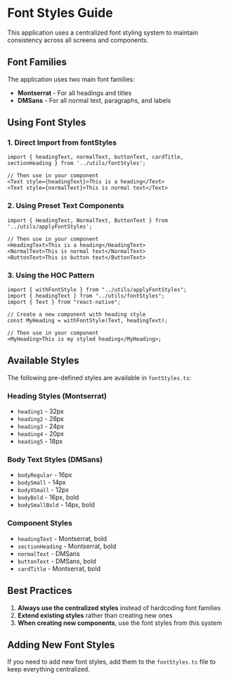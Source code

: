 # Font Styles Guide

This application uses a centralized font styling system to maintain consistency across all screens and components.

## Font Families

The application uses two main font families:

- **Montserrat** - For all headings and titles
- **DMSans** - For all normal text, paragraphs, and labels

## Using Font Styles

### 1. Direct Import from fontStyles

```tsx
import { headingText, normalText, buttonText, cardTitle, sectionHeading } from '../utils/fontStyles';

// Then use in your component
<Text style={headingText}>This is a heading</Text>
<Text style={normalText}>This is normal text</Text>
```

### 2. Using Preset Text Components

```tsx
import { HeadingText, NormalText, ButtonText } from '../utils/applyFontStyles';

// Then use in your component
<HeadingText>This is a heading</HeadingText>
<NormalText>This is normal text</NormalText>
<ButtonText>This is button text</ButtonText>
```

### 3. Using the HOC Pattern

```tsx
import { withFontStyle } from "../utils/applyFontStyles";
import { headingText } from "../utils/fontStyles";
import { Text } from "react-native";

// Create a new component with heading style
const MyHeading = withFontStyle(Text, headingText);

// Then use in your component
<MyHeading>This is my styled heading</MyHeading>;
```

## Available Styles

The following pre-defined styles are available in `fontStyles.ts`:

### Heading Styles (Montserrat)

- `heading1` - 32px
- `heading2` - 28px
- `heading3` - 24px
- `heading4` - 20px
- `heading5` - 18px

### Body Text Styles (DMSans)

- `bodyRegular` - 16px
- `bodySmall` - 14px
- `bodyXSmall` - 12px
- `bodyBold` - 16px, bold
- `bodySmallBold` - 14px, bold

### Component Styles

- `headingText` - Montserrat, bold
- `sectionHeading` - Montserrat, bold
- `normalText` - DMSans
- `buttonText` - DMSans, bold
- `cardTitle` - Montserrat, bold

## Best Practices

1. **Always use the centralized styles** instead of hardcoding font families
2. **Extend existing styles** rather than creating new ones
3. **When creating new components**, use the font styles from this system

## Adding New Font Styles

If you need to add new font styles, add them to the `fontStyles.ts` file to keep everything centralized.

